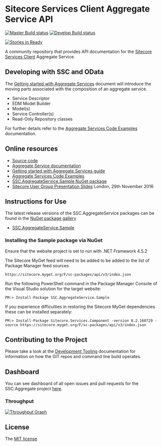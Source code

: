 # Sitecore Services Client Aggregate Service API

[![Master Build status](https://ci.appveyor.com/api/projects/status/mnl4fm107yk34an4/branch/master?svg=true&passingText=master%20-%20OK&pendingText=master%20-%20building&failingText=master%20-%20Failed)](https://ci.appveyor.com/project/kevinobee/ssc-aggregateservice/branch/master)
[![Develop Build status](https://ci.appveyor.com/api/projects/status/mnl4fm107yk34an4/branch/develop?svg=true&passingText=develop%20-%20OK&pendingText=develop%20-%20building&failingText=develop%20-%20Failed)](https://ci.appveyor.com/project/kevinobee/ssc-aggregateservice/branch/develop)

[![Stories in Ready](https://badge.waffle.io/kevinobee/SSC.AggregateService.png?label=ready&title=Ready)](https://waffle.io/kevinobee/SSC.AggregateService)

A community repository that provides API documentation for the [Sitecore Services Client][6] Aggregate Service.


## Developing with SSC and OData

The [Getting started with Aggregate Services][3] document will introduce the moving parts associated with the composition of an aggregate service.

* Service Descriptor
* EDM Model Builder
* Model(s)
* Service Controller(s)
* Read-Only Repository classes

For further details refer to the [Aggregate Services Code Examples][4] documentation.

## Online resources

 - [Source code][1]
 - [Aggregate Service documentation][2]
 - [Getting started with Aggregate Services guide][3]
 - [Aggregate Services Code Examples][4]
 - [SSC.AggregateService.Sample NuGet package][8]
 - [Sitecore User Group Presentation Slides][11] London, 29th November 2016


## Instructions for Use

The latest release versions of the SSC.AggregateService packages can be found in the [NuGet package gallery][9]

* [SSC.AggregateService.Sample][8] 


### Installing the Sample package via NuGet

Ensure that the website project is set to run with .NET Framework 4.5.2

The Sitecore MyGet feed will need to be added to be added to the list of Package Manager feed sources

    https://sitecore.myget.org/F/sc-packages/api/v3/index.json

Run the following PowerShell command in the Package Manager Console of the Visual Studio solution for the target website:

    PM:> Install-Package SSC.AggregateService.Sample

If you experience difficulties in restoring the Sitecore MyGet dependencies these can be installed separately:

    PM:> Install-Package Sitecore.Services.Component -version 8.2.160729 -source https://sitecore.myget.org/F/sc-packages/api/v3/index.json



## Contributing to the Project

Please take a look at the [Development Tooling][5] documentation for information on how the GIT repos and command line build operates.

## Dashboard

You can see dashboard of all open issues and pull requests for the SSC.Aggregate project [here][12].

### Throughput

[![Throughput Graph][13]][14]

## License

The [MIT license][7]


 [1]: https://github.com/kevinobee/SSC.AggregateService/
 [2]: http://docs.sscaggregateservice.apiary.io/
 [3]: doc/features/Aggregate-Services-Getting-Started.md
 [4]: doc/features/Aggregate-Services-Code-Examples.md
 [5]: doc/Development-Tooling.md
 [6]: https://sitecorecontextitem.wordpress.com/2015/01/07/what-is-sitecore-services-client/
 [7]: https://github.com/kevinobee/SSC.AggregateService/blob/master/LICENSE
 [8]: https://www.nuget.org/packages/SSC.AggregateService.Sample/
 [9]: https://www.nuget.org/packages/ 
 [10]: https://sitecore.myget.org/F/sc-packages/api/v3/index.json
 [11]: https://odata-sug-lon.herokuapp.com/#/
 [12]: https://waffle.io/kevinobee/SSC.AggregateService
 [13]: https://graphs.waffle.io/kevinobee/SSC.AggregateService/throughput.svg
 [14]: (https://waffle.io/kevinobee/SSC.AggregateService/metrics/throughput)
 [15]: https://sitecore.myget.org/gallery
